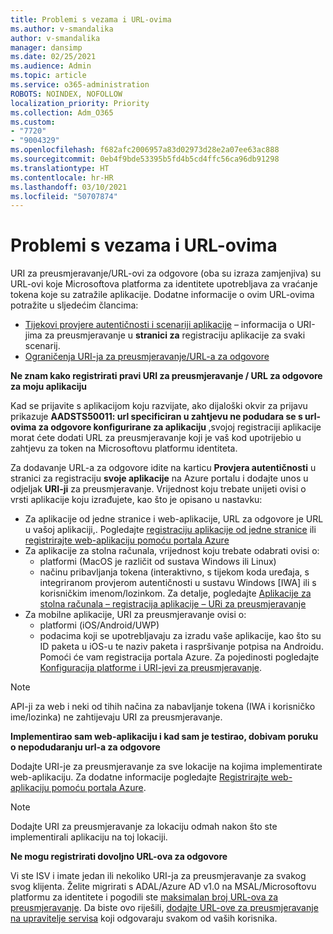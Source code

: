 ```yaml
---
title: Problemi s vezama i URL-ovima
ms.author: v-smandalika
author: v-smandalika
manager: dansimp
ms.date: 02/25/2021
ms.audience: Admin
ms.topic: article
ms.service: o365-administration
ROBOTS: NOINDEX, NOFOLLOW
localization_priority: Priority
ms.collection: Adm_O365
ms.custom:
- "7720"
- "9004329"
ms.openlocfilehash: f682afc2006957a83d02973d28e2a07ee63ac888
ms.sourcegitcommit: 0eb4f9bde53395b5fd4b5cd4ffc56ca96db91298
ms.translationtype: HT
ms.contentlocale: hr-HR
ms.lasthandoff: 03/10/2021
ms.locfileid: "50707874"
---
```

# <a name="issues-with-links-and-urls"></a>Problemi s vezama i URL-ovima

URI za preusmjeravanje/URL-ovi za odgovore (oba su izraza zamjenjiva) su URL-ovi koje Microsoftova platforma za identitete upotrebljava za vraćanje tokena koje su zatražile aplikacije. Dodatne informacije o ovim URL-ovima potražite u sljedećim člancima:

- [Tijekovi provjere autentičnosti i scenariji aplikacije](https://docs.microsoft.com/azure/active-directory/develop/authentication-flows-app-scenarios) – informacija o URI-jima za preusmjeravanje u **stranici za** registraciju aplikacije za svaki scenarij.
- [Ograničenja URI-ja za preusmjeravanje/URL-a za odgovore ](https://docs.microsoft.com/azure/active-directory/develop/reply-url)

**Ne znam kako registrirati pravi URI za preusmjeravanje / URL za odgovore za moju aplikaciju**

Kad se prijavite s aplikacijom koju razvijate, ako dijaloški okvir za prijavu prikazuje **AADSTS50011: url specificiran u zahtjevu ne podudara se s url-ovima za odgovore konfigurirane za aplikaciju <your app ID>**,svojoj registraciji aplikacije morat ćete dodati URL za preusmjeravanje koji je vaš kod upotrijebio u zahtjevu za token na Microsoftovu platformu identiteta.

Za dodavanje URL-a za odgovore idite na karticu **Provjera autentičnosti** u stranici za registraciju **svoje aplikacije** na Azure portalu i dodajte unos u odjeljak **URI-ji** za preusmjeravanje. Vrijednost koju trebate unijeti ovisi o vrsti aplikacije koju izrađujete, kao što je opisano u nastavku:

- Za aplikacije od jedne stranice i web-aplikacije, URL za odgovore je URL u vašoj aplikaciji,. Pogledajte [registraciju aplikacije od jedne stranice](https://docs.microsoft.com/azure/active-directory/develop/scenario-spa-app-registration#register-a-redirect-uri) ili [registrirajte web-aplikaciju pomoću portala Azure](https://docs.microsoft.com/azure/active-directory/develop/scenario-web-app-sign-user-app-registration?tabs=aspnetcore#register-an-app-using-azure-portal)
- Za aplikacije za stolna računala, vrijednost koju trebate odabrati ovisi o:
    - platformi (MacOS je različit od sustava Windows ili Linux)
    - načinu pribavljanja tokena (interaktivno, s tijekom koda uređaja, s integriranom provjerom autentičnosti u sustavu Windows [IWA] ili s korisničkim imenom/lozinkom.
    Za detalje, pogledajte [Aplikacije za stolna računala – registracija aplikacije – URi za preusmjeravanje](https://docs.microsoft.com/azure/active-directory/develop/scenario-desktop-app-registration#redirect-uris)
- Za mobilne aplikacije, URI za preusmjeravanje ovisi o:
    - platformi (iOS/Android/UWP)
    - podacima koji se upotrebljavaju za izradu vaše aplikacije, kao što su ID paketa u iOS-u te naziv paketa i raspršivanje potpisa na Androidu. Pomoći će vam registracija portala Azure. Za pojedinosti pogledajte [Konfiguracija platforme i URI-jevi za preusmjeravanje](https://docs.microsoft.com/azure/active-directory/develop/scenario-mobile-app-registration#platform-configuration-and-redirect-uris).

> [!NOTE]
> API-ji za web i neki od tihih načina za nabavljanje tokena (IWA i korisničko ime/lozinka) ne zahtijevaju URI za preusmjeravanje.

**Implementirao sam web-aplikaciju i kad sam je testirao, dobivam poruku o nepodudaranju url-a za odgovore**

Dodajte URI-je za preusmjeravanje za sve lokacije na kojima implementirate web-aplikaciju. Za dodatne informacije pogledajte [Registrirajte web-aplikaciju pomoću portala Azure](https://docs.microsoft.com/azure/active-directory/develop/scenario-web-app-sign-user-app-registration).

> [!NOTE]
> Dodajte URI za preusmjeravanje za lokaciju odmah nakon što ste implementirali aplikaciju na toj lokaciji.

**Ne mogu registrirati dovoljno URL-ova za odgovore**

Vi ste ISV i imate jedan ili nekoliko URI-ja za preusmjeravanje za svakog svog klijenta. Želite migrirati s ADAL/Azure AD v1.0 na MSAL/Microsoftovu platformu za identitete i pogodili ste [maksimalan broj URL-ova za preusmjeravanje](https://docs.microsoft.com/azure/active-directory/develop/reply-url#maximum-number-of-redirect-uris). Da biste ovo riješili, [dodajte URL-ove za preusmjeravanje na upravitelje servisa](https://docs.microsoft.com/azure/active-directory/develop/reply-url#add-redirect-uris-to-service-principals) koji odgovaraju svakom od vaših korisnika.
